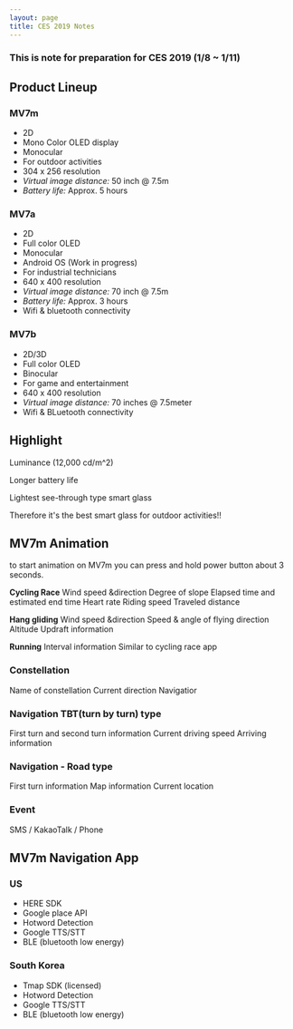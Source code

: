 ```yaml
---
layout: page
title: CES 2019 Notes
---
```


### This is note for preparation for CES 2019 (1/8 ~ 1/11)

## Product Lineup

### MV7m
- 2D
- Mono Color OLED display
- Monocular
- For outdoor activities
- 304 x 256 resolution
- *Virtual image distance:* 50 inch @ 7.5m
- *Battery life:* Approx. 5 hours

### MV7a
- 2D
- Full color OLED
- Monocular
- Android OS (Work in progress)
- For industrial technicians
- 640 x 400 resolution
- *Virtual image distance:* 70 inch @ 7.5m
- *Battery life:* Approx. 3 hours
- Wifi & bluetooth connectivity
 
### MV7b
- 2D/3D
- Full color OLED
- Binocular
- For game and entertainment
- 640 x 400 resolution
- *Virtual image distance:* 70 inches @ 7.5meter
- Wifi & BLuetooth connectivity

## Highlight
Luminance (12,000 cd/m^2)

Longer battery life

Lightest see-through type smart glass

Therefore it's the best smart glass for outdoor activities!!

## MV7m Animation
to start animation on MV7m you can press and hold power button about 3 seconds.

**Cycling Race**
Wind speed &direction
Degree of slope
Elapsed time and estimated end time
Heart rate
Riding speed
Traveled distance

**Hang gliding**
Wind speed &direction
Speed & angle of flying direction
Altitude
Updraft information

**Running**
Interval information
Similar to cycling race app

### Constellation
Name of constellation
Current direction
Navigatior

### Navigation TBT(turn by turn) type
First turn and second turn information
Current driving speed
Arriving information

### Navigation - Road type
First turn information
Map information
Current location

### Event
SMS / KakaoTalk / Phone

## MV7m Navigation App

### US
- HERE SDK
- Google place API
- Hotword Detection
- Google TTS/STT
- BLE (bluetooth low energy)

### South Korea
- Tmap SDK (licensed)
- Hotword Detection
- Google TTS/STT
- BLE (bluetooth low energy)
